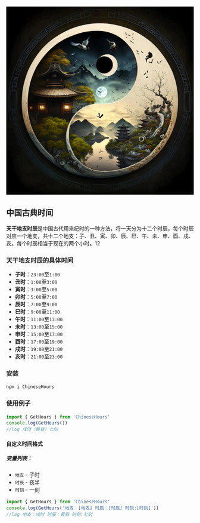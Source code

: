 ![](s.png)

## 中国古典时间

**天干地支时辰**‌是中国古代用来纪时的一种方法，将一天分为十二个时辰，每个时辰对应一个地支，共十二个地支：子、丑、寅、卯、辰、巳、午、未、申、酉、戌、亥。每个时辰相当于现在的两个小时。‌12

### 天干地支时辰的具体时间

- ‌**子时**‌：`23:00`至`1:00`
- ‌**丑时**‌：`1:00`至`3:00`
- ‌**寅时**‌：`3:00`至`5:00`
- ‌**卯时**‌：`5:00`至`7:00`
- ‌**辰时**‌：`7:00`至`9:00`
- ‌**巳时**‌：`9:00`至`11:00`
- ‌**午时**‌：`11:00`至`13:00`
- ‌**未时**‌：`13:00`至`15:00`
- ‌**申时**‌：`15:00`至`17:00`
- ‌**酉时**‌：`17:00`至`19:00`
- ‌**戌时**‌：`19:00`至`21:00`
- ‌**亥时**‌：`21:00`至`23:00`

### 安装

```bash
npm i ChineseHours 
```



### 使用例子

```javascript
import { GetHours } from 'ChineseHours' 
console.log(GetHours())
//log 戌时（黄昏）七刻

```

#### 自定义时间格式

##### 变量列表：

- `地支`  - 子时
- `时辰`  - 夜半
- `时刻` - 一刻

```javascript
import { GetHours } from 'ChineseHours' 
console.log(GetHours('地支：[地支] 时辰：[时辰] 时刻:[时刻]'))
//log 地支：戌时 时辰：黄昏 时刻:七刻

```

#### 